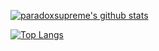 [![paradoxsupreme's github stats](https://github-readme-stats.vercel.app/api?username=paradoxsupreme&count_private=true&show_icons=true&theme=buefy)](https://github.com/paradoxsupreme/paradoxsupreme)

[![Top Langs](https://github-readme-stats.vercel.app/api/top-langs/?username=paradoxsupreme&langs_count=10)](https://github.com/paradoxsupreme/github-readme-stats)

